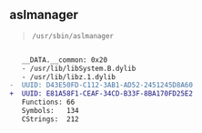 ## aslmanager

> `/usr/sbin/aslmanager`

```diff

   __DATA.__common: 0x20
   - /usr/lib/libSystem.B.dylib
   - /usr/lib/libz.1.dylib
-  UUID: D43E50FD-C112-3AB1-AD52-2451245D8A60
+  UUID: E81A58F1-CEAF-34CD-B33F-8BA170FD25E2
   Functions: 66
   Symbols:   134
   CStrings:  212

```
